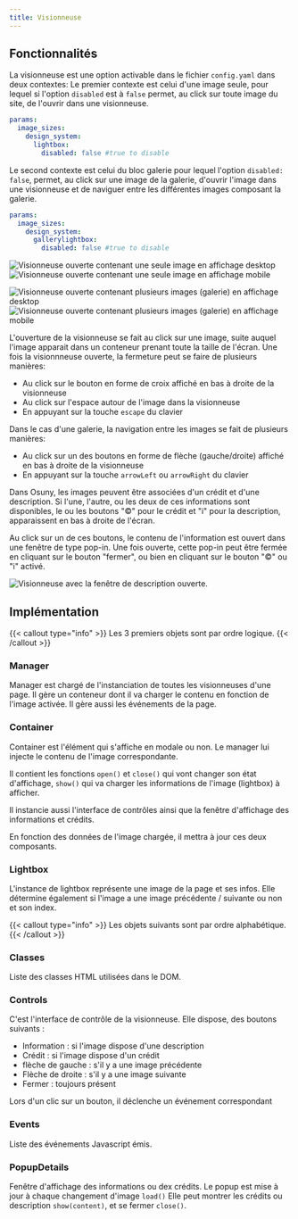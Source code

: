 ```yaml
---
title: Visionneuse
---
```


## Fonctionnalités
La visionneuse est une option activable dans le fichier `config.yaml` dans deux contextes: 
Le premier contexte est celui d'une image seule, pour lequel si l'option `disabled` est à `false` permet, au click sur toute image du site, de l'ouvrir dans une visionneuse.

``` yaml
params:
  image_sizes:
    design_system:
      lightbox:
        disabled: false #true to disable
```

Le second contexte est celui du bloc galerie pour lequel l'option `disabled: false`, permet, au click sur une image de la galerie, d'ouvrir l'image dans une visionneuse et de naviguer entre les différentes images composant la galerie.
``` yaml
params:
  image_sizes:
    design_system:
      gallerylightbox:
        disabled: false #true to disable
``` 

![](images/lightbox-image-seule.png "Visionneuse ouverte contenant une seule image en affichage desktop")
![](images/lightbox-image-seule-mobile.png "Visionneuse ouverte contenant une seule image en affichage mobile")

![](images/lightbox-gallery.png "Visionneuse ouverte contenant plusieurs images (galerie) en affichage desktop")
![](images/lightbox-gallery-mobile.png "Visionneuse ouverte contenant plusieurs images (galerie) en affichage mobile")

L'ouverture de la visionneuse se fait au click sur une image, suite auquel l'image apparait dans un conteneur prenant toute la taille de l'écran.
Une fois la visionnneuse ouverte, la fermeture peut se faire de plusieurs manières: 
- Au click sur le bouton en forme de croix affiché en bas à droite de la visionneuse
- Au click sur l'espace autour de l'image dans la visionneuse
- En appuyant sur la touche `escape` du clavier

Dans le cas d'une galerie, la navigation entre les images se fait de plusieurs manières: 
- Au click sur un des boutons en forme de flèche (gauche/droite) affiché en bas à droite de la visionneuse
- En appuyant sur la touche `arrowLeft` ou `arrowRight` du clavier

Dans Osuny, les images peuvent être associées d'un crédit et d'une description.
Si l'une, l'autre, ou les deux de ces informations sont disponibles, le ou les boutons "©" pour le crédit et "i" pour la description, apparaissent en bas à droite de l'écran.

Au click sur un de ces boutons, le contenu de l'information est ouvert dans une fenêtre de type pop-in.
Une fois ouverte, cette pop-in peut être fermée en cliquant sur le bouton "fermer", ou bien en cliquant sur le bouton "©" ou "i" activé.

![](images/lightbox-gallery-popup.png "Visionneuse avec la fenêtre de description ouverte.")

## Implémentation

{{< callout type="info" >}}
  Les 3 premiers objets sont par ordre logique.
{{< /callout >}}

### Manager
Manager est chargé de l'instanciation de toutes les visionneuses d'une page. 
Il gère un conteneur dont il va charger le contenu en fonction de l'image activée.
Il gère aussi les événements de la page.

### Container
Container est l'élément qui s'affiche en modale ou non.
Le manager lui injecte le contenu de l'image correspondante.

Il contient les fonctions `open()` et `close()` qui vont changer son état d'affichage, `show()` qui va charger les informations de l'image (lightbox) à afficher. 

Il instancie aussi l'interface de contrôles ainsi que la fenêtre d'affichage des informations et crédits.

En fonction des données de l'image chargée, il mettra à jour ces deux composants.

### Lightbox

L'instance de lightbox représente une image de la page et ses infos.
Elle détermine également si l'image a une image précédente / suivante ou non et son index.

{{< callout type="info" >}}
  Les objets suivants sont par ordre alphabétique.
{{< /callout >}}

### Classes

Liste des classes HTML utilisées dans le DOM.

### Controls
C'est l'interface de contrôle de la visionneuse. 
Elle dispose, des boutons suivants :
- Information : si l'image dispose d'une description
- Crédit : si l'image dispose d'un crédit
- flèche de gauche : s'il y a une image précédente
- Flèche de droite : s'il y a une image suivante
- Fermer : toujours présent
  
Lors d'un clic sur un bouton, il déclenche un événement correspondant

### Events

Liste des événements Javascript émis.

### PopupDetails
Fenêtre d'affichage des informations ou dex crédits. 
Le popup est mise à jour à chaque changement d'image `load()`
Elle peut montrer les crédits ou description `show(content)`, et se fermer `close()`.
